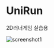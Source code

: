 # UniRun
2D러너게임 실습용

![screenshot1](https://github.com/qkrgudals/UniRun/assets/70942862/96a45894-72d8-4dd6-a3ef-3b2fe5f9836b)
